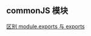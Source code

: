 ## commonJS 模块

[区别 module.exports 与 exports](https://blog.zfanw.com/differences-between-exports-module-dot-exports/)